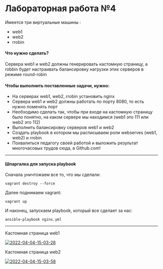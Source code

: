 # Лабораторная работа №4
#### 
Имеется три виртуальные машины  :
* web1 
* web2
* rrobin

#### Что нужно сделать?
Сервера web1 и web2 должны генерировать кастомную страницу, а robbin 
будет настраивать балансировку нагрузки этих серверов в режиме round-robin

#### Чтобы выполнить поставленные задачи, нужно:
* На серверах web1, web2, rrobin установить nginx
* Сервера web1 и web2 должны работать по порту 8080, то есть нужно поменять порт
* Необходимо сделать так, чтобы при входе на кастомную страницу
было понятно, на каком сервере мы находимся (web1 это 111 или web2 это 112)
* Выполнить балансировку серверов web1 и web2
* Создать playbook в котором мы расписываем роли webserves (web1, web2) и rrobin
* Похвалиться педагогу своей работой и выложить результат многочасовых трудов сюда, в Github.com!

------
#### Шпаргалка для запуска playbook

Сначала уничтожаем все то, что мы сделали:

````
vagrant destroy --force
````

Далее поднимаем vagrant:
````
vagrant up
````

И наконец, запускаем playbook, который все сделает за нас:

````
ansible-playbook nginx.yml 
````

---
Кастомная страница web1

<a href="https://ibb.co/Kx3ZYyk"><img src="https://i.ibb.co/VYPydBZ/2022-04-04-15-03-28.png" alt="2022-04-04-15-03-28" border="0"></a>

Кастомная страница web2

<a href="https://ibb.co/y4Z3J9V"><img src="https://i.ibb.co/bbCfn07/2022-04-04-15-03-58.png" alt="2022-04-04-15-03-58" border="0"></a>
